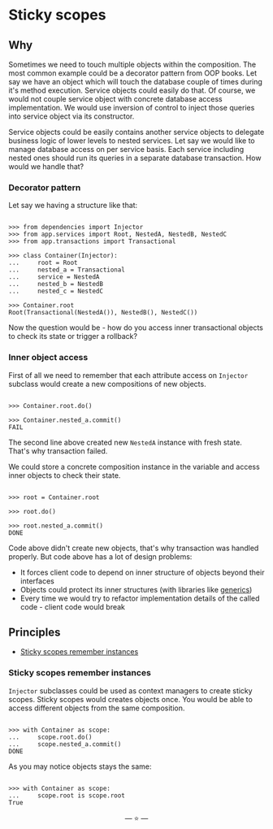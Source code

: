 # Sticky scopes

## Why

Sometimes we need to touch multiple objects within the composition. The most
common example could be a decorator pattern from OOP books. Let say we have an
object which will touch the database couple of times during it's method
execution. Service objects could easily do that. Of course, we would not couple
service object with concrete database access implementation. We would use
inversion of control to inject those queries into service object via its
constructor.

Service objects could be easily contains another service objects to delegate
business logic of lower levels to nested services. Let say we would like to
manage database access on per service basis. Each service including nested ones
should run its queries in a separate database transaction. How would we handle
that?

### Decorator pattern

Let say we having a structure like that:

```pycon

>>> from dependencies import Injector
>>> from app.services import Root, NestedA, NestedB, NestedC
>>> from app.transactions import Transactional

>>> class Container(Injector):
...     root = Root
...     nested_a = Transactional
...     service = NestedA
...     nested_b = NestedB
...     nested_c = NestedC

>>> Container.root
Root(Transactional(NestedA()), NestedB(), NestedC())

```

Now the question would be - how do you access inner transactional objects to
check its state or trigger a rollback?

### Inner object access

First of all we need to remember that each attribute access on `Injector`
subclass would create a new compositions of new objects.

```pycon

>>> Container.root.do()

>>> Container.nested_a.commit()
FAIL

```

The second line above created new `NestedA` instance with fresh state. That's
why transaction failed.

We could store a concrete composition instance in the variable and access inner
objects to check their state.

```pycon

>>> root = Container.root

>>> root.do()

>>> root.nested_a.commit()
DONE

```

Code above didn't create new objects, that's why transaction was handled
properly. But code above has a lot of design problems:

- It forces client code to depend on inner structure of objects beyond their
  interfaces
- Objects could protect its inner structures (with libraries like
  [generics](https://proofit404.github.io/generics/))
- Every time we would try to refactor implementation details of the called
  code - client code would break

## Principles

- [Sticky scopes remember instances](#sticky-scopes-remember-instances)

### Sticky scopes remember instances

`Injector` subclasses could be used as context managers to create sticky scopes.
Sticky scopes would creates objects once. You would be able to access different
objects from the same composition.

```pycon

>>> with Container as scope:
...     scope.root.do()
...     scope.nested_a.commit()
DONE

```

As you may notice objects stays the same:

```pycon

>>> with Container as scope:
...     scope.root is scope.root
True

```

<p align="center">&mdash; ⭐ &mdash;</p>
